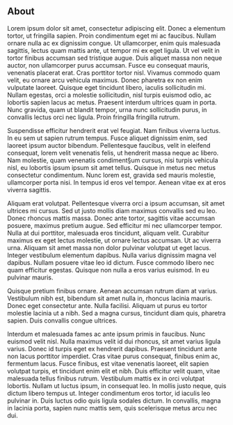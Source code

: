 ## About
Lorem ipsum dolor sit amet, consectetur adipiscing elit. Donec a elementum tortor, ut fringilla sapien. Proin condimentum eget mi ac faucibus. Nullam ornare nulla ac ex dignissim congue. Ut ullamcorper, enim quis malesuada sagittis, lectus quam mattis ante, ut tempor mi ex eget ligula. Ut vel velit in tortor finibus accumsan sed tristique augue. Duis aliquet massa non neque auctor, non ullamcorper purus accumsan. Fusce eu consequat mauris, venenatis placerat erat. Cras porttitor tortor nisl. Vivamus commodo quam velit, eu ornare arcu vehicula maximus. Donec pharetra ex non enim vulputate laoreet. Quisque eget tincidunt libero, iaculis sollicitudin mi. Nullam egestas, orci a molestie sollicitudin, nisl turpis euismod odio, ac lobortis sapien lacus ac metus. Praesent interdum ultrices quam in porta. Nunc gravida, quam ut blandit tempor, urna nunc sollicitudin purus, in convallis lectus orci nec ligula. Proin fringilla fringilla rutrum.

Suspendisse efficitur hendrerit erat vel feugiat. Nam finibus viverra luctus. In eu sem ut sapien rutrum tempus. Fusce aliquet dignissim enim, sed laoreet ipsum auctor bibendum. Pellentesque faucibus, velit in eleifend consequat, lorem velit venenatis felis, ut hendrerit massa neque ac libero. Nam molestie, quam venenatis condiment§um cursus, nisi turpis vehicula nisl, eu lobortis ipsum ipsum sit amet tellus. Quisque in metus nec metus consectetur condimentum. Nunc lorem est, gravida sed mauris molestie, ullamcorper porta nisi. In tempus id eros vel tempor. Aenean vitae ex at eros viverra sagittis.

Aliquam erat volutpat. Pellentesque viverra orci a ipsum accumsan, sit amet ultrices mi cursus. Sed ut justo mollis diam maximus convallis sed eu leo. Donec rhoncus mattis massa. Donec ante tortor, sagittis vitae accumsan posuere, maximus pretium augue. Sed efficitur mi nec ullamcorper tempor. Nulla at dui porttitor, malesuada eros tincidunt, aliquam velit. Curabitur maximus ex eget lectus molestie, ut ornare lectus accumsan. Ut ac viverra urna. Aliquam sit amet massa non dolor pulvinar volutpat ut eget lacus. Integer vestibulum elementum dapibus. Nulla varius dignissim magna vel dapibus. Nullam posuere vitae leo id dictum. Fusce commodo libero nec quam efficitur egestas. Quisque non nulla a eros varius euismod. In eu pulvinar mauris.

Quisque pretium finibus ornare. Aenean accumsan rutrum diam at varius. Vestibulum nibh est, bibendum sit amet nulla in, rhoncus lacinia mauris. Donec eget consectetur ante. Nulla facilisi. Aliquam ut purus eu tortor molestie lacinia ut a nibh. Sed a magna cursus, tincidunt diam quis, pharetra sapien. Duis convallis congue ultrices.

Interdum et malesuada fames ac ante ipsum primis in faucibus. Nunc euismod velit nisl. Nulla maximus velit id dui rhoncus, sit amet varius ligula varius. Donec id turpis eget ex hendrerit dapibus. Praesent tincidunt ante non lacus porttitor imperdiet. Cras vitae purus consequat, finibus enim ac, fermentum lacus. Fusce finibus, est vitae venenatis laoreet, elit sapien volutpat turpis, et tincidunt enim elit et nibh. Duis efficitur velit quam, vitae malesuada tellus finibus rutrum. Vestibulum mattis ex in orci volutpat lobortis. Nullam ut luctus ipsum, in consequat leo. In mollis justo neque, quis dictum libero tempus ut. Integer condimentum eros tortor, id iaculis leo pulvinar in. Duis luctus odio quis ligula sodales dictum. In convallis, magna in lacinia porta, sapien nunc mattis sem, quis scelerisque metus arcu nec dui. 